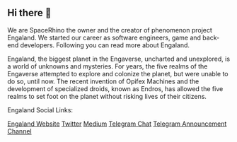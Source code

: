 ## Hi there 👋
We are SpaceRhino the owner and the creator of phenomenon project Engaland. We started our career as software engineers, game and back-end developers. Following you can read more about Engaland.


Engaland, the biggest planet in the Engaverse, uncharted and unexplored, is a world of unknowns and mysteries. For years, the five realms of the Engaverse attempted to explore and colonize the planet, but were unable to do so, until now. The recent invention of Opifex Machines and the development of specialized droids, known as Endros, has allowed the five realms to set foot on the planet without risking lives of their citizens.

Engaland Social Links:

[Engaland Website](https://enga.land/)
[Twitter](https://twitter.com/engaverse)
[Medium](https://medium.com/@engaland)
[Telegram Chat](https://t.me/engaland_en)
[Telegram Announcement Channel](https://t.me/engaland_ann)
